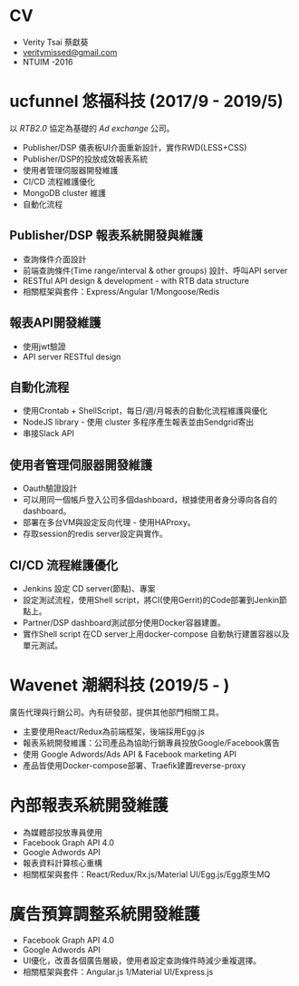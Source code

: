 # CV

- Verity Tsai 蔡獻葵
- veritymissed@gmail.com
- NTUIM -2016

# ucfunnel 悠福科技 (2017/9 - 2019/5)

以 _RTB2.0_ 協定為基礎的 _Ad exchange_ 公司。

- Publisher/DSP 儀表板UI介面重新設計，實作RWD(LESS+CSS)
- Publisher/DSP的投放成效報表系統
- 使用者管理伺服器開發維護
- CI/CD 流程維護優化
- MongoDB cluster 維護
- 自動化流程

## Publisher/DSP 報表系統開發與維護

- 查詢條件介面設計
- 前端查詢條件(Time range/interval & other groups) 設計、呼叫API server
- RESTful API design & development - with RTB data structure
- 相關框架與套件：Express/Angular 1/Mongoose/Redis

## 報表API開發維護

- 使用jwt驗證
- API server RESTful design

## 自動化流程

- 使用Crontab + ShellScript，每日/週/月報表的自動化流程維護與優化
- NodeJS library - 使用 cluster 多程序產生報表並由Sendgrid寄出
- 串接Slack API

## 使用者管理伺服器開發維護

- Oauth驗證設計
- 可以用同一個帳戶登入公司多個dashboard，根據使用者身分導向各自的dashboard。
- 部署在多台VM與設定反向代理 - 使用HAProxy。
- 存取session的redis server設定與實作。

## CI/CD 流程維護優化

- Jenkins 設定 CD server(節點)、專案
- 設定測試流程，使用Shell script，將CI(使用Gerrit)的Code部署到Jenkin節點上。
- Partner/DSP dashboard測試部分使用Docker容器建置。
- 實作Shell script 在CD server上用docker-compose 自動執行建置容器以及單元測試。

# Wavenet 潮網科技 (2019/5 - )

廣告代理與行銷公司。內有研發部，提供其他部門相關工具。

- 主要使用React/Redux為前端框架，後端採用Egg.js
- 報表系統開發維護：公司產品為協助行銷專員投放Google/Facebook廣告
- 使用 Google Adwords/Ads API & Facebook marketing API
- 產品皆使用Docker-compose部署、Traefik建置reverse-proxy

# 內部報表系統開發維護

- 為媒體部投放專員使用
- Facebook Graph API 4.0
- Google Adwords API
- 報表資料計算核心重構
- 相關框架與套件：React/Redux/Rx.js/Material UI/Egg.js/Egg原生MQ

# 廣告預算調整系統開發維護

- Facebook Graph API 4.0
- Google Adwords API
- UI優化，改善各個廣告層級，使用者設定查詢條件時減少重複選擇。
- 相關框架與套件：Angular.js 1/Material UI/Express.js
